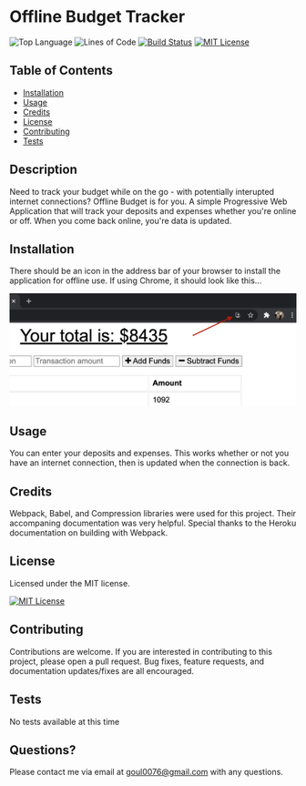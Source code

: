 # Offline Budget Tracker
![Top Language](https://img.shields.io/github/languages/top/nobleburgundy/pwa-budget?color=blue)
![Lines of Code](https://img.shields.io/tokei/lines/github/nobleburgundy/pwa-budget?color=blue)
[![Build Status](https://travis-ci.com/nobleburgundy/pwa-budget.svg?branch=main)](https://travis-ci.com/nobleburgundy/pwa-budget)
[![MIT License](https://img.shields.io/apm/l/atomic-design-ui.svg?color=red)](https://github.com/nobleburgundy/pwa-budget/blob/master/LICENSE)


## Table of Contents

- [Installation](#installation)
- [Usage](#usage)
- [Credits](#credits)
- [License](#license)
- [Contributing](#contributing)
- [Tests](#tests)

## Description 

Need to track your budget while on the go - with potentially interupted internet connections? Offline Budget is for you. A simple Progressive Web Application that will track your deposits and expenses whether you're online or off. When you come back online, you're data is updated. 

## Installation

There should be an icon in the address bar of your browser to install the application for offline use. If using Chrome, it should look like this...

![chrome install](install.png)


## Usage 


You can enter your deposits and expenses. This works whether or not you have an internet connection, then is updated when the connection is back. 


## Credits

Webpack, Babel, and Compression libraries were used for this project. Their accompaning documentation was very helpful. Special thanks to the Heroku documentation on building with Webpack. 

## License

Licensed under the MIT license.

[![MIT License](https://img.shields.io/apm/l/atomic-design-ui.svg?color=red)](https://github.com/nobleburgundy/pwa-budget/blob/master/LICENSE)

## Contributing

Contributions are welcome. If you are interested in contributing to this project, please open a pull request. Bug fixes, feature requests, and documentation updates/fixes are all encouraged.

## Tests

No tests available at this time

## Questions? 

Please contact me via email at goul0076@gmail.com with any questions.

